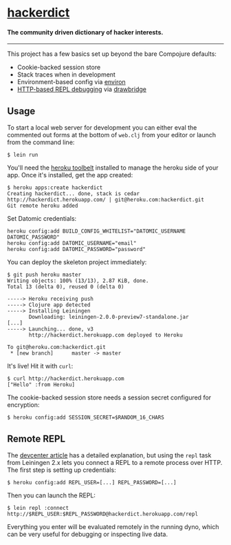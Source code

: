 # [hackerdict](https://hackerdict.herokuapp.com/)

#### The community driven dictionary of hacker interests.

---

This project has a few basics set up beyond the bare Compojure defaults:

* Cookie-backed session store
* Stack traces when in development
* Environment-based config via [environ](https://github.com/weavejester/environ)
* [HTTP-based REPL debugging](https://devcenter.heroku.com/articles/debugging-clojure) via [drawbridge](https://github.com/cemerick/drawbridge)





## Usage

To start a local web server for development you can either eval the
commented out forms at the bottom of `web.clj` from your editor or
launch from the command line:

    $ lein run

You'll need the [heroku toolbelt](https://toolbelt.herokuapp.com)
installed to manage the heroku side of your app. Once it's installed,
get the app created:

    $ heroku apps:create hackerdict
    Creating hackerdict... done, stack is cedar
    http://hackerdict.herokuapp.com/ | git@heroku.com:hackerdict.git
    Git remote heroku added

Set Datomic credentials:

    heroku config:add BUILD_CONFIG_WHITELIST="DATOMIC_USERNAME DATOMIC_PASSWORD"
    heroku config:add DATOMIC_USERNAME="email"
    heroku config:add DATOMIC_PASSWORD="password"


You can deploy the skeleton project immediately:

    $ git push heroku master
    Writing objects: 100% (13/13), 2.87 KiB, done.
    Total 13 (delta 0), reused 0 (delta 0)

    -----> Heroku receiving push
    -----> Clojure app detected
    -----> Installing Leiningen
           Downloading: leiningen-2.0.0-preview7-standalone.jar
    [...]
    -----> Launching... done, v3
           http://hackerdict.herokuapp.com deployed to Heroku

    To git@heroku.com:hackerdict.git
     * [new branch]      master -> master

It's live! Hit it with `curl`:

    $ curl http://hackerdict.herokuapp.com
    ["Hello" :from Heroku]

The cookie-backed session store needs a session secret configured for encryption:

    $ heroku config:add SESSION_SECRET=$RANDOM_16_CHARS





## Remote REPL

The [devcenter article](https://devcenter.heroku.com/articles/debugging-clojure)
has a detailed explanation, but using the `repl` task from Leiningen
2.x lets you connect a REPL to a remote process over HTTP. The first
step is setting up credentials:

    $ heroku config:add REPL_USER=[...] REPL_PASSWORD=[...]

Then you can launch the REPL:

    $ lein repl :connect http://$REPL_USER:$REPL_PASSWORD@hackerdict.herokuapp.com/repl

Everything you enter will be evaluated remotely in the running dyno,
which can be very useful for debugging or inspecting live data.
